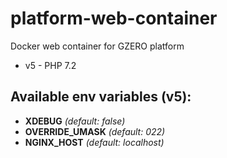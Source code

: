 # platform-web-container
Docker web container for GZERO platform

- v5 - PHP 7.2

## Available env variables (v5):
  - **XDEBUG** *(default: false)*
  - **OVERRIDE_UMASK** *(default: 022)*
  - **NGINX_HOST** *(default: localhost)*
